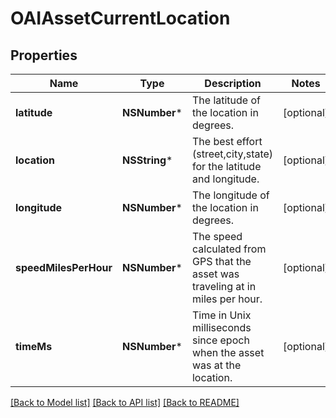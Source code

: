 # OAIAssetCurrentLocation

## Properties
Name | Type | Description | Notes
------------ | ------------- | ------------- | -------------
**latitude** | **NSNumber*** | The latitude of the location in degrees. | [optional] 
**location** | **NSString*** | The best effort (street,city,state) for the latitude and longitude. | [optional] 
**longitude** | **NSNumber*** | The longitude of the location in degrees. | [optional] 
**speedMilesPerHour** | **NSNumber*** | The speed calculated from GPS that the asset was traveling at in miles per hour. | [optional] 
**timeMs** | **NSNumber*** | Time in Unix milliseconds since epoch when the asset was at the location. | [optional] 

[[Back to Model list]](../README.md#documentation-for-models) [[Back to API list]](../README.md#documentation-for-api-endpoints) [[Back to README]](../README.md)


